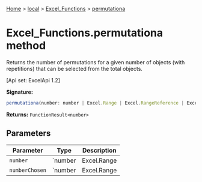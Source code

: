 [Home](./index) &gt; [local](local.md) &gt; [Excel\_Functions](local.excel_functions.md) &gt; [permutationa](local.excel_functions.permutationa.md)

# Excel\_Functions.permutationa method

Returns the number of permutations for a given number of objects (with repetitions) that can be selected from the total objects. 

 \[Api set: ExcelApi 1.2\]

**Signature:**
```javascript
permutationa(number: number | Excel.Range | Excel.RangeReference | Excel.FunctionResult<any>, numberChosen: number | Excel.Range | Excel.RangeReference | Excel.FunctionResult<any>): FunctionResult<number>;
```
**Returns:** `FunctionResult<number>`

## Parameters

|  Parameter | Type | Description |
|  --- | --- | --- |
|  `number` | `number | Excel.Range | Excel.RangeReference | Excel.FunctionResult<any>` |  |
|  `numberChosen` | `number | Excel.Range | Excel.RangeReference | Excel.FunctionResult<any>` |  |


